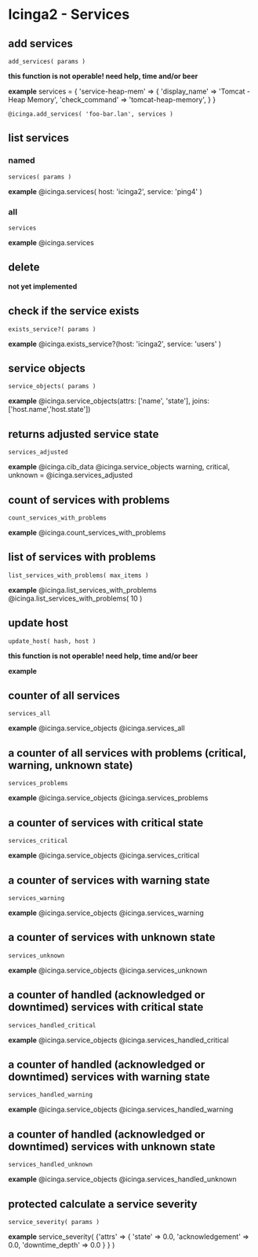 # Icinga2 - Services


## add services
    add_services( params )

**this function is not operable! need help, time and/or beer**

**example**
    services = {
      'service-heap-mem' => {
        'display_name'  => 'Tomcat - Heap Memory',
        'check_command' => 'tomcat-heap-memory',
      }
    }

    @icinga.add_services( 'foo-bar.lan', services )


## list services

### named
    services( params )

**example**
    @icinga.services( host: 'icinga2', service: 'ping4' )


### all
    services

**example**
    @icinga.services


## delete
**not yet implemented**



## check if the service exists
    exists_service?( params )

**example**
    @icinga.exists_service?(host: 'icinga2', service: 'users' )


## service objects
    service_objects( params )

**example**
    @icinga.service_objects(attrs: ['name', 'state'], joins: ['host.name','host.state'])


## returns adjusted service state
    services_adjusted

**example**
    @icinga.cib_data
    @icinga.service_objects
    warning, critical, unknown = @icinga.services_adjusted


## count of services with problems
    count_services_with_problems

**example**
    @icinga.count_services_with_problems


## list of services with problems
    list_services_with_problems( max_items )

**example**
    @icinga.list_services_with_problems
    @icinga.list_services_with_problems( 10 )


## update host
    update_host( hash, host )
**this function is not operable! need help, time and/or beer**

**example**


## counter of all services
    services_all

**example**
    @icinga.service_objects
    @icinga.services_all


## a counter of all services with problems (critical, warning, unknown state)
    services_problems

**example**
    @icinga.service_objects
    @icinga.services_problems


## a counter of services with critical state
    services_critical

**example**
    @icinga.service_objects
    @icinga.services_critical


## a counter of services with warning state
    services_warning

**example**
    @icinga.service_objects
    @icinga.services_warning


## a counter of services with unknown state
    services_unknown

**example**
    @icinga.service_objects
    @icinga.services_unknown


## a counter of handled (acknowledged or downtimed) services with critical state
    services_handled_critical

**example**
    @icinga.service_objects
    @icinga.services_handled_critical


## a counter of handled (acknowledged or downtimed) services with warning state
    services_handled_warning

**example**
    @icinga.service_objects
    @icinga.services_handled_warning


## a counter of handled (acknowledged or downtimed) services with unknown state
    services_handled_unknown

**example**
    @icinga.service_objects
    @icinga.services_handled_unknown



## **protected** calculate a service severity
    service_severity( params )

**example**
    service_severity( {'attrs' => { 'state' => 0.0, 'acknowledgement' => 0.0, 'downtime_depth' => 0.0 } } )
